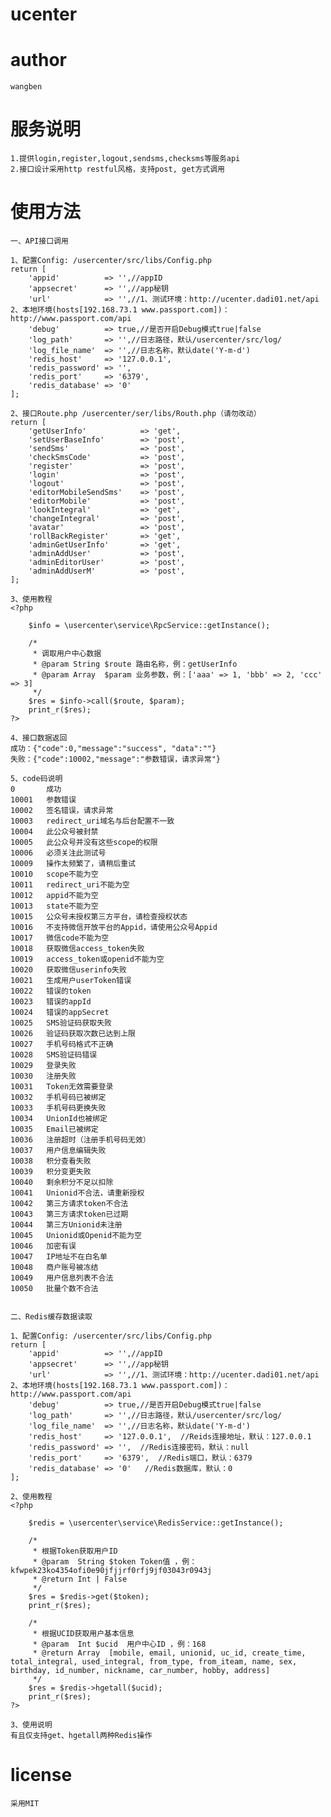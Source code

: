 # ucenter
# author
    wangben
# 服务说明
    1.提供login,register,logout,sendsms,checksms等服务api
    2.接口设计采用http restful风格，支持post, get方式调用
# 使用方法

    一、API接口调用

    1、配置Config: /usercenter/src/libs/Config.php
    return [
        'appid'          => '',//appID
        'appsecret'      => '',//app秘钥
        'url'            => '',//1、测试环境：http://ucenter.dadi01.net/api 2、本地环境(hosts[192.168.73.1 www.passport.com])：http://www.passport.com/api
        'debug'          => true,//是否开启Debug模式true|false
        'log_path'       => '',//日志路径，默认/usercenter/src/log/
        'log_file_name'  => '',//日志名称，默认date('Y-m-d')
        'redis_host'     => '127.0.0.1',
        'redis_password' => '',
        'redis_port'     => '6379',
        'redis_database' => '0'
    ];
     
    2、接口Route.php /usercenter/ser/libs/Routh.php（请勿改动）
    return [
        'getUserInfo'            => 'get',
        'setUserBaseInfo'        => 'post',
        'sendSms'                => 'post',
        'checkSmsCode'           => 'post',
        'register'               => 'post',
        'login'                  => 'post',
        'logout'                 => 'post',
        'editorMobileSendSms'    => 'post',
        'editorMobile'           => 'post',
        'lookIntegral'           => 'get',
        'changeIntegral'         => 'post',
        'avatar'                 => 'post',
        'rollBackRegister'       => 'get',
        'adminGetUserInfo'       => 'get',
        'adminAddUser'           => 'post',
        'adminEditorUser'        => 'post',
        'adminAddUserM'          => 'post',
    ];
    
    3、使用教程
    <?php

        $info = \usercenter\service\RpcService::getInstance();

        /*
         * 调取用户中心数据
         * @param String $route 路由名称，例：getUserInfo
         * @param Array  $param 业务参数，例：['aaa' => 1, 'bbb' => 2, 'ccc' => 3]
         */
        $res = $info->call($route, $param);
        print_r($res);
    ?>

    4、接口数据返回
    成功：{"code":0,"message":"success", "data":""}
    失败：{"code":10002,"message":"参数错误，请求异常"}

    5、code码说明
    0       成功
    10001   参数错误
    10002   签名错误，请求异常
    10003   redirect_uri域名与后台配置不一致
    10004   此公众号被封禁
    10005   此公众号并没有这些scope的权限
    10006   必须关注此测试号
    10009   操作太频繁了，请稍后重试
    10010   scope不能为空
    10011   redirect_uri不能为空
    10012   appid不能为空
    10013   state不能为空
    10015   公众号未授权第三方平台，请检查授权状态
    10016   不支持微信开放平台的Appid，请使用公众号Appid
    10017   微信code不能为空
    10018   获取微信access_token失败
    10019   access_token或openid不能为空
    10020   获取微信userinfo失败
    10021   生成用户userToken错误
    10022   错误的token
    10023   错误的appId
    10024   错误的appSecret
    10025   SMS验证码获取失败
    10026   验证码获取次数已达到上限
    10027   手机号码格式不正确
    10028   SMS验证码错误
    10029   登录失败
    10030   注册失败
    10031   Token无效需要登录
    10032   手机号码已被绑定
    10033   手机号码更换失败
    10034   UnionId也被绑定
    10035   Email已被绑定
    10036   注册超时（注册手机号码无效）
    10037   用户信息编辑失败
    10038   积分查看失败
    10039   积分变更失败
    10040   剩余积分不足以扣除
    10041   Unionid不合法，请重新授权
    10042   第三方请求token不合法
    10043   第三方请求token已过期
    10044   第三方Unionid未注册
    10045   Unionid或Openid不能为空
    10046   加密有误
    10047   IP地址不在白名单
    10048   商户账号被冻结
    10049   用户信息列表不合法
    10050   批量个数不合法


    二、Redis缓存数据读取

    1、配置Config: /usercenter/src/libs/Config.php
    return [
        'appid'          => '',//appID
        'appsecret'      => '',//app秘钥
        'url'            => '',//1、测试环境：http://ucenter.dadi01.net/api 2、本地环境(hosts[192.168.73.1 www.passport.com])：http://www.passport.com/api
        'debug'          => true,//是否开启Debug模式true|false
        'log_path'       => '',//日志路径，默认/usercenter/src/log/
        'log_file_name'  => '',//日志名称，默认date('Y-m-d')
        'redis_host'     => '127.0.0.1',  //Reids连接地址，默认：127.0.0.1
        'redis_password' => '',  //Redis连接密码，默认：null
        'redis_port'     => '6379',  //Redis端口，默认：6379
        'redis_database' => '0'   //Redis数据库，默认：0
    ];

    2、使用教程
    <?php

        $redis = \usercenter\service\RedisService::getInstance();

        /*
         * 根据Token获取用户ID
         * @param  String $token Token值 ，例：kfwpek23ko4354ofi0e90jfjjrf0rfj9jf03043r0943j
         * @return Int | False  
         */
        $res = $redis->get($token);
        print_r($res);

        /*
         * 根据UCID获取用户基本信息
         * @param  Int $ucid  用户中心ID ，例：168
         * @return Array  [mobile, email, unionid, uc_id, create_time, total_integral, used_integral, from_type, from_iteam, name, sex, birthday, id_number, nickname, car_number, hobby, address]  
         */
        $res = $redis->hgetall($ucid);
        print_r($res);
    ?>

    3、使用说明
    有且仅支持get、hgetall两种Redis操作

# license
    采用MIT